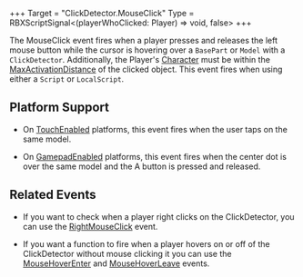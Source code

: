 +++
Target = "ClickDetector.MouseClick"
Type = RBXScriptSignal<(playerWhoClicked: Player) => void, false>
+++

The MouseClick event fires when a player presses and releases the left mouse button while the cursor is hovering over a `BasePart` or `Model` with a `ClickDetector`. Additionally, the Player's [Character](https://developer.roblox.com/api-reference/property/Player/Character) must be within the [MaxActivationDistance](https://developer.roblox.com/api-reference/property/ClickDetector/MaxActivationDistance) of the clicked object. This event fires when using either a `Script` or `LocalScript`.## Platform Support* On [TouchEnabled](https://developer.roblox.com/api-reference/property/UserInputService/TouchEnabled) platforms, this event fires when the user taps on the same model.* On [GamepadEnabled](https://developer.roblox.com/api-reference/property/UserInputService/GamepadEnabled) platforms, this event fires when the center dot is over the same model and the A button is pressed and released.## Related Events* If you want to check when a player right clicks on the ClickDetector, you can use the [RightMouseClick](https://developer.roblox.com/api-reference/event/ClickDetector/RightMouseClick) event.* If you want a function to fire when a player hovers on or off of the ClickDetector without mouse clicking it you can use the [MouseHoverEnter](https://developer.roblox.com/api-reference/event/ClickDetector/MouseHoverEnter) and [MouseHoverLeave](https://developer.roblox.com/api-reference/event/ClickDetector/MouseHoverLeave) events.